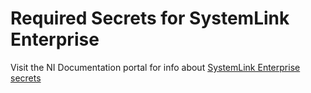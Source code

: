 # Required Secrets for SystemLink Enterprise

Visit the NI Documentation portal for info about
[SystemLink Enterprise secrets](https://www.ni.com/docs/en-US/bundle/systemlink-enterprise/page/config-systemlink-enterprise.html#GUID-266C7E70-0DBE-4577-A6B3-4E1FC5926989__GUID-8B60105C-6129-4236-8FA3-E554F02434F7)
